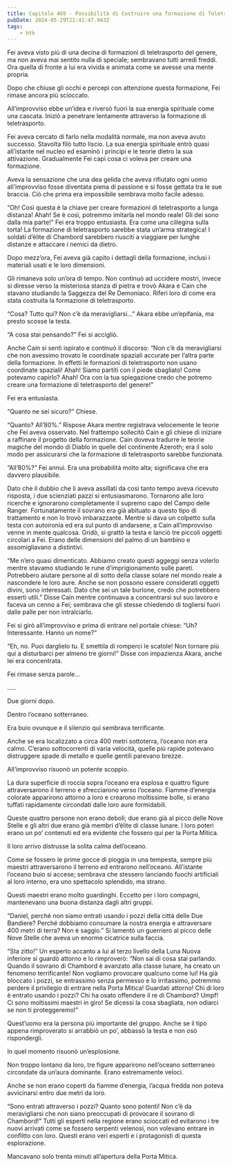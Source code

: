 ```yaml
---
title: Capitolo 469 - Possibilità di Costruire una formazione di Teletrasporto
pubDate: 2024-05-29T21:41:47.943Z
tags:
    - htk
---
```


Fei aveva visto più di una decina di formazioni di teletrasporto del genere, ma non aveva mai sentito nulla di speciale; sembravano tutti arredi freddi. Ora quella di fronte a lui era vivida e animata come se avesse una mente propria.

Dopo che chiuse gli occhi e percepì con attenzione questa formazione, Fei rimase ancora più scioccato.

All’improvviso ebbe un’idea e riversò fuori la sua energia spirituale come una cascata. Iniziò a penetrare lentamente attraverso la formazione di teletrasporto.

Fei aveva cercato di farlo nella modalità normale, ma non aveva avuto successo. Stavolta filò tutto liscio. La sua energia spirituale entrò quasi all’istante nel nucleo ed esaminò i principi e le teorie dietro la sua attivazione. Gradualmente Fei capì cosa ci voleva per creare una formazione.

Aveva la sensazione che una dea gelida che aveva rifiutato ogni uomo all’improvviso fosse diventata piena di passione e si fosse gettata tra le sue braccia. Ciò che prima era impossibile sembrava molto facile adesso.

“Oh! Così questa è la chiave per creare formazioni di teletrasporto a lunga distanza! Ahah! Se è così, potremmo imitarla nel mondo reale! Gli dei sono dalla mia parte!” Fei era troppo entusiasta. Era come una ciliegina sulla torta! La formazione di teletrasporto sarebbe stata un’arma strategica! I soldati d’élite di Chambord sarebbero riusciti a viaggiare per lunghe distanze e attaccare i nemici da dietro.

Dopo mezz’ora, Fei aveva già capito i dettagli della formazione, inclusi i materiali usati e le loro dimensioni.

Gli rimaneva solo un’ora di tempo. Non continuò ad uccidere mostri, invece si diresse verso la misteriosa stanza di pietra e trovò Akara e Cain che stavano studiando la Saggezza del Re Demoniaco. Riferì loro di come era stata costruita la formazione di teletrasporto.

“Cosa? Tutto qui? Non c’è da meravigliarsi…” Akara ebbe un’epifania, ma presto scosse la testa.

“A cosa stai pensando?” Fei si accigliò.

Anche Cain si sentì ispirato e continuò il discorso: “Non c’è da meravigliarsi che non avessimo trovato le coordinate spaziali accurate per l’altra parte della formazione. In effetti le formazioni di teletrasporto non usano coordinate spaziali! Ahah! Siamo partiti con il piede sbagliato! Come potevamo capirlo? Ahah! Ora con la tua spiegazione credo che potremo creare una formazione di teletrasporto del genere!”

Fei era entusiasta.

“Quanto ne sei sicuro?” Chiese.

“Quanto? All’80%.” Rispose Akara mentre registrava velocemente le teorie che Fei aveva osservato. Nel frattempo sollecitò Cain e gli chiese di iniziare a raffinare il progetto della formazione. Cain doveva tradurre le teorie magiche del mondo di Diablo in quelle del continente Azeroth; era il solo modo per assicurarsi che la formazione di teletrasporto sarebbe funzionata.

“All’80%?” Fei annuì. Era una probabilità molto alta; significava che era davvero plausibile.

Dato che il dubbio che li aveva assillati da così tanto tempo aveva ricevuto risposta, i due scienziati pazzi si entusiasmarono. Tornarono alle loro ricerche e ignorarono completamente il supremo capo del Campo delle Ranger. Fortunatamente il sovrano era già abituato a questo tipo di trattamento e non lo trovò imbarazzante. Mentre si dava un colpetto sulla testa con autoironia ed era sul punto di andarsene, a Cain all’improvviso venne in mente qualcosa. Gridò, si grattò la testa e lanciò tre piccoli oggetti circolari a Fei. Erano delle dimensioni del palmo di un bambino e assomigliavano a distintivi.

“Me n’ero quasi dimenticato. Abbiamo creato questi aggeggi senza volerlo mentre stavamo studiando le rune d’imprigionamento sulle pareti. Potrebbero aiutare persone al di sotto della classe solare nel mondo reale a nascondere le loro aure. Anche se non possono essere considerati oggetti divini, sono interessati. Dato che sei un tale burlone, credo che potrebbero esserti utili.” Disse Cain mentre continuava a concentrarsi sul suo lavoro e faceva un cenno a Fei; sembrava che gli stesse chiedendo di togliersi fuori dalle palle per non intralciarlo.

Fei si girò all’improvviso e prima di entrare nel portale chiese: “Uh? Interessante. Hanno un nome?”

“Eh, no. Puoi darglielo tu. E smettila di romperci le scatole! Non tornare più qui a disturbarci per almeno tre giorni!” Disse con impazienza Akara, anche lei era concentrata.

Fei rimase senza parole…

…..

Due giorni dopo.

Dentro l’oceano sotterraneo.

Era buio ovunque e il silenzio qui sembrava terrificante.

Anche se era localizzato a circa 400 metri sottoterra, l’oceano non era calmo. C’erano sottocorrenti di varia velocità, quelle più rapide potevano distruggere spade di metallo e quelle gentili parevano brezze.

All’improvviso risuonò un potente scoppio.

La dura superficie di roccia sopra l’oceano era esplosa e quattro figure attraversarono il terreno e sfrecciarono verso l’oceano. Fiamme d’energia colorate apparirono attorno a loro e crearono moltissime bolle, si erano tuffati rapidamente circondati dalle loro aure formidabili.

Queste quattro persone non erano deboli; due erano già al picco delle Nove Stelle e gli altri due erano già membri d’élite di classe lunare. I loro poteri erano un po’ contenuti ed era evidente che fossero qui per la Porta Mitica.

Il loro arrivo distrusse la solita calma dell’oceano.

Come se fossero le prime gocce di pioggia in una tempesta, sempre più maestri attraversarono il terreno ed entrarono nell’oceano. All’istante l’oceano buio si accese; sembrava che stessero lanciando fuochi artificiali al loro interno, era uno spettacolo splendido, ma strano.

Questi maestri erano molto guardinghi. Eccetto per i loro compagni, mantenevano una buona distanza dagli altri gruppi.

“Daniel, perché non siamo entrati usando i pozzi della città delle Due Bandiere? Perché dobbiamo consumare la nostra energia e attraversare 400 metri di terra? Non è saggio.” Si lamentò un guerriero al picco delle Nove Stelle che aveva un enorme cicatrice sulla faccia.

“Sta zitto!” Un esperto accanto a lui al terzo livello della Luna Nuova inferiore si guardò attorno e lo rimproverò: “Non sai di cosa stai parlando. Quando il sovrano di Chambord è avanzato alla classe lunare, ha creato un fenomeno terrificante! Non vogliamo provocare qualcuno come lui! Ha già bloccato i pozzi, se entrassimo senza permesso e lo irritassimo, potremmo perdere il privilegio di entrare nella Porta Mitica! Guardati attorno! Chi di loro è entrato usando i pozzi? Chi ha osato offendere il re di Chambord? Umpf! Ci sono moltissimi maestri in giro! Se dicessi la cosa sbagliata, non odiarci se non ti proteggeremo!”

Quest’uomo era la persona più importante del gruppo. Anche se il tipo appena rimproverato si arrabbiò un po’, abbassò la testa e non osò rispondergli.

In quel momento risuonò un’esplosione.

Non troppo lontano da loro, tre figure apparirono nell’oceano sotterraneo circondate da un’aura dominante. Erano estremamente veloci.

Anche se non erano coperti da fiamme d’energia, l’acqua fredda non poteva avvicinarsi entro due metri da loro.

“Sono entrati attraverso i pozzi? Quanto sono potenti! Non c’è da meravigliarsi che non siano preoccupati di provocare il sovrano di Chambord!” Tutti gli esperti nella regione erano scioccati ed evitarono i tre nuovi arrivati come se fossero serpenti velenosi, non volevano entrare in conflitto con loro. Questi erano veri esperti e i protagonisti di questa esplorazione.

Mancavano solo trenta minuti all’apertura della Porta Mitica.



